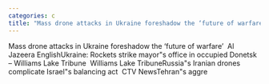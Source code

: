 ```yaml
---
categories: c
title: "Mass drone attacks in Ukraine foreshadow the ‘future of warfare’  Al Jazeera English"
---
```

Mass drone attacks in Ukraine foreshadow the ‘future of warfare’&nbsp;&nbsp;Al Jazeera EnglishUkraine: Rockets strike mayor"s office in occupied Donetsk – Williams Lake Tribune&nbsp;&nbsp;Williams Lake TribuneRussia"s Iranian drones complicate Israel"s balancing act&nbsp;&nbsp;CTV NewsTehran"s aggre